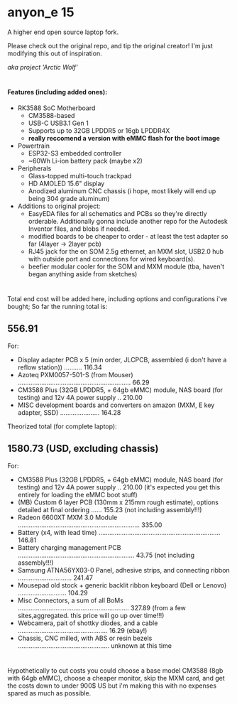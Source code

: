 # anyon_e 15

A higher end open source laptop fork.

Please check out the original repo, and tip the original creator! I'm just modifying this out of inspiration.

_aka project 'Arctic Wolf'_
#
#### Features (including added ones):

- RK3588 SoC Motherboard
  - CM3588-based
  - USB-C USB3.1 Gen 1
  - Supports up to 32GB LPDDR5 or 16gb LPDDR4X
  - **really reccomend a version with eMMC flash for the boot image**
- Powertrain
  - ESP32-S3 embedded controller
  - ~60Wh Li-ion battery pack (maybe x2)
- Peripherals
  - Glass-topped multi-touch trackpad
  - HD AMOLED 15.6" display
  - Anodized aluminum CNC chassis (i hope, most likely will end up being 304 grade aluminum)
- Additions to original project:
  - EasyEDA files for all schematics and PCBs so they're directly orderable. Additionally gonna include another repo for the Autodesk Inventor files, and blobs if needed.
  - modified boards to be cheaper to order - at least the test adapter so far (4layer -> 2layer pcb)
  - RJ45 jack for the on SOM 2.5g ethernet, an MXM slot, USB2.0 hub with outside port and connections for wired keyboard(s).
  - beefier modular cooler for the SOM and MXM module (tba, haven't began anything aside from sketches)
#

Total end cost will be added here, including options and configurations i've bought;
So far the running total is:
 ## 556.91

For:
- Display adapter PCB x 5 (min order, JLCPCB, assembled (i don't have a reflow station)) .......... 116.34
- Azoteq PXM0057-501-S (from Mouser) ............................................................... 66.29
- CM3588 Plus (32GB LPDDR5, + 64gb eMMC) module, NAS board (for testing) and 12v 4A power supply .. 210.00
- MISC development boards and converters on amazon (MXM, E key adapter, SSD) ...................... 164.28

Theorized total (for complete laptop):
 ## 1580.73 (USD, excluding chassis)
For:
- CM3588 Plus (32GB LPDDR5, + 64gb eMMC) module, NAS board (for testing) and 12v 4A power supply .. 210.00 (it's expected you get this entirely for loading the eMMC boot stuff)
- (MB) Custom 6 layer PCB (130mm x 215mm rough estimate), options detailed at final ordering ...... 155.23 (not including assembly!!!)
- Radeon 6600XT MXM 3.0 Module .................................................................... 335.00
- Battery (x4, with lead time) .................................................................... 146.81
- Battery charging management PCB .................................................................  43.75 (not including assembly!!!)
- Samsung ATNA56YX03-0 Panel, adhesive strips, and connecting ribbon .............................. 241.47
- Mousepad old stock + generic backlit ribbon keyboard (Dell or Lenovo) ........................... 104.29
- Misc Connectors, a sum of all BoMs .............................................................. 327.89 (from a few sites,aggregated. this price will go up over time!!!)
- Webcamera, pait of shottky diodes, and a cable ..................................................  16.29 (ebay!)
- Chassis, CNC milled, with ABS or resin bezels ................................................... unknown at this time

#

Hypothetically to cut costs you could choose a base model CM3588 (8gb with 64gb eMMC), choose a cheaper monitor, skip the MXM card, and get the costs down to under 900$ US but i'm making this with no expenses spared as much as possible.

#
